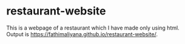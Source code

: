# restaurant-website
This is a webpage of a restaurant which I have made only using html. 
Output is
https://fathimaliyana.github.io/restaurant-website/.
